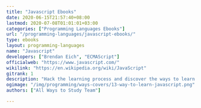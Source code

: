 ```yaml
---
title: "Javascript Ebooks"
date: 2020-06-15T21:57:40+08:00
lastmod: 2020-07-08T01:01:01+03:00
categories: ["Programming Languages Ebooks"]
url: "/programming-languages/javascript-ebooks/"
type: ebooks
layout: programming-languages
name: "Javascript"
developers: ["Brendan Eich", "ECMAScript"]
officialweb: "https://www.javascript.com/"
wikilink: "https://en.wikipedia.org/wiki/JavaScript"
gitrank: 1
description: "Hack the learning process and discover the ways to learn JavaScript programming easier with their pros and cons suggested for any level from beginner to professional."
ogimage: "/img/programming/ways-covers/13-way-to-learn-javascript.png"
authors: ["All Ways to Study Team"]

---
```


